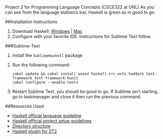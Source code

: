 Project 2 for Programming Language Concepts (CSCE322 at UNL)
As you can see from the language statistics bar, Haskell is green as in good to go.

##Installation Instructions
1. Download Haskell: [Windows](http://www.haskell.org/platform/windows) | [Mac](http://www.haskell.org/platform/mac)
2. Configure with your favorite IDE. Instructions for Sublime Text follow.

###Sublime-Text
1. Install the `SublimeHaskell` package
2. Run the following command:

    ```Batchfile
    cabal update && cabal install aeson haskell-src-exts haddock test-framework test-framework-hunit
    cabal configure --enable-tests
    ```

3. Restart Sublime Text, you should be good to go. If Sublime isn't starting, go to taskmanager and close it then run the previous command.

##Resources Used
- [Haskell official language guideline](shttp://www.haskell.org/haskellwiki/Programming_guidelines)
- [Haskell official project setup guidelines](http://www.haskell.org/haskellwiki/How_to_write_a_Haskell_program)
- [Directory structure](http://www.haskell.org/haskellwiki/Structure_of_a_Haskell_project#Directory_Structure)
- [Haskell plugin for ST2](https://github.com/SublimeHaskell/SublimeHaskell)
